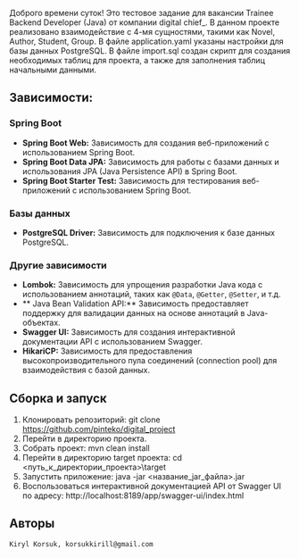 Доброго времени суток!
Это тестовое задание для вакансии Trainee Backend Developer (Java) от компании digital chief_.
В данном проекте реализовано взаимодействие с 4-мя сущностями,
такими как Novel, Author, Student, Group.
В файле application.yaml указаны настройки для базы данных PostgreSQL.
В файле import.sql создан скрипт для создания необходимых таблиц для проекта,
а также для заполнения таблиц начальными данными.


## Зависимости:

### Spring Boot
- **Spring Boot Web:** Зависимость для создания веб-приложений с использованием Spring Boot.
- **Spring Boot Data JPA:** Зависимость для работы с базами данных и использования JPA (Java Persistence API) в Spring Boot.
- **Spring Boot Starter Test:** Зависимость для тестирования веб-приложений с использованием Spring Boot.

### Базы данных
- **PostgreSQL Driver:** Зависимость для подключения к базе данных PostgreSQL.

### Другие зависимости
- **Lombok:** Зависимость для упрощения разработки Java кода с использованием аннотаций, таких как `@Data`, `@Getter`, `@Setter`, и т.д.
- ** Java Bean Validation API:** Зависимость предоставляет поддержку для валидации данных на основе аннотаций в Java-объектах.
- **Swagger UI:** Зависимость для создания интерактивной документации API с использованием Swagger.
- **HikariCP:** Зависимость для предоставления высокопроизводительного пула соединений (connection pool) для взаимодействия с базой данных.


## Сборка и запуск
1. Клонировать репозиторий:
    git clone <https://github.com/pinteko/digital_project>
2. Перейти в директорию проекта.
3. Собрать проект:
   mvn clean install
4. Перейти в директорию target проекта:
    cd <путь_к_директории_проекта>\target
5. Запустить приложение:
   java -jar <название_jar_файла>.jar
6. Воспользоваться интерактивной документацией API от Swagger UI по адресу:
   http://localhost:8189/app/swagger-ui/index.html


## Авторы
    Kiryl Korsuk, korsukkirill@gmail.com